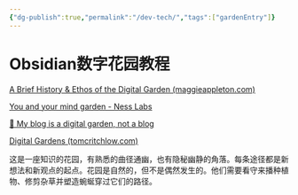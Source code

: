 ```yaml
---
{"dg-publish":true,"permalink":"/dev-tech/","tags":["gardenEntry"]}
---
```


# Obsidian数字花园教程



[A Brief History & Ethos of the Digital Garden (maggieappleton.com)](https://maggieappleton.com/garden-history)

[You and your mind garden - Ness Labs](https://nesslabs.com/mind-garden)

[🌱 My blog is a digital garden, not a blog](https://joelhooks.com/digital-garden)

[Digital Gardens (tomcritchlow.com)](https://tomcritchlow.com/blogchains/digital-gardens/)

这是一座知识的花园，有熟悉的曲径通幽，也有隐秘幽静的角落。每条途径都是新想法和新观点的起点。花园是自然的，但不是偶然发生的。他们需要看守来播种植物、修剪杂草并塑造蜿蜒穿过它们的路径。